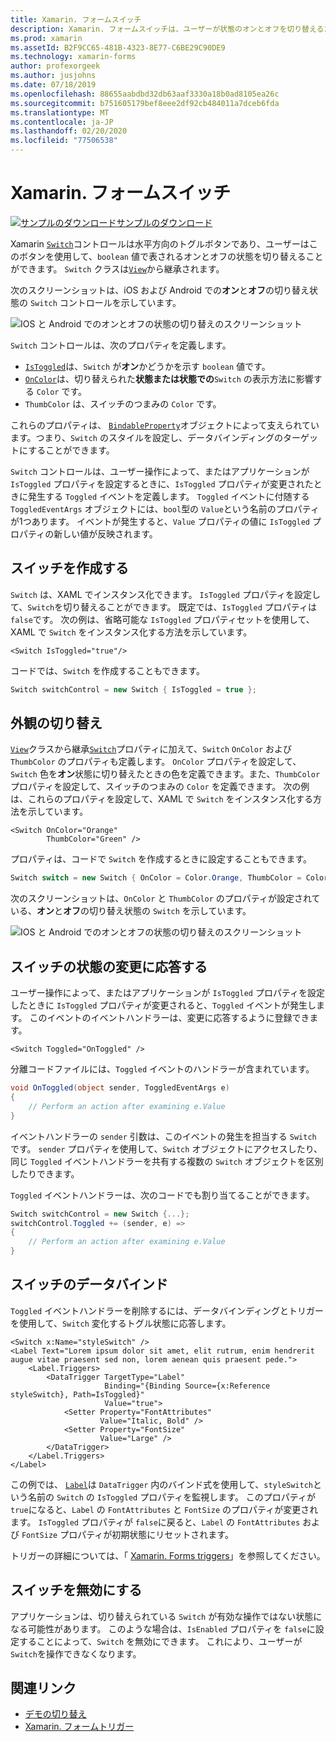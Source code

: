 ```yaml
---
title: Xamarin. フォームスイッチ
description: Xamarin. フォームスイッチは、ユーザーが状態のオンとオフを切り替えるために操作できるボタンの種類です。 この記事では、Switch クラスを使用して、切り替え UI 要素を表示する方法について説明します。
ms.prod: xamarin
ms.assetId: B2F9CC65-481B-4323-8E77-C6BE29C90DE9
ms.technology: xamarin-forms
author: profexorgeek
ms.author: jusjohns
ms.date: 07/18/2019
ms.openlocfilehash: 88655aabdbd32db63aaf3330a18b0ad8105ea26c
ms.sourcegitcommit: b751605179bef8eee2df92cb484011a7dceb6fda
ms.translationtype: MT
ms.contentlocale: ja-JP
ms.lasthandoff: 02/20/2020
ms.locfileid: "77506538"
---
```

# <a name="xamarinforms-switch"></a>Xamarin. フォームスイッチ

[![サンプルのダウンロード](~/media/shared/download.png)サンプルのダウンロード](https://docs.microsoft.com/samples/xamarin/xamarin-forms-samples/userinterface-switchdemos/)

Xamarin [`Switch`](xref:Xamarin.Forms.Switch)コントロールは水平方向のトグルボタンであり、ユーザーはこのボタンを使用して、`boolean` 値で表されるオンとオフの状態を切り替えることができます。 `Switch` クラスは[`View`](xref:Xamarin.Forms.View)から継承されます。

次のスクリーンショットは、iOS および Android での**オン**と**オフ**の切り替え状態の `Switch` コントロールを示しています。

![IOS と Android でのオンとオフの状態の切り替えのスクリーンショット](switch-images/switch-states-default.png "IOS と Android でのスイッチ")

`Switch` コントロールは、次のプロパティを定義します。

* [`IsToggled`](xref:Xamarin.Forms.Switch.IsToggled)は、`Switch` が**オン**かどうかを示す `boolean` 値です。
* [`OnColor`](xref:Xamarin.Forms.Switch.OnColor)は、切り替えられた**状態または状態での**`Switch` の表示方法に影響する `Color` です。
* `ThumbColor` は、スイッチのつまみの `Color` です。

これらのプロパティは、 [`BindableProperty`](xref:Xamarin.Forms.BindableProperty)オブジェクトによって支えられています。つまり、`Switch` のスタイルを設定し、データバインディングのターゲットにすることができます。

`Switch` コントロールは、ユーザー操作によって、またはアプリケーションが `IsToggled` プロパティを設定するときに、`IsToggled` プロパティが変更されたときに発生する `Toggled` イベントを定義します。 `Toggled` イベントに付随する `ToggledEventArgs` オブジェクトには、`bool`型の `Value`という名前のプロパティが1つあります。 イベントが発生すると、`Value` プロパティの値に `IsToggled` プロパティの新しい値が反映されます。

## <a name="create-a-switch"></a>スイッチを作成する

`Switch` は、XAML でインスタンス化できます。 `IsToggled` プロパティを設定して、`Switch`を切り替えることができます。 既定では、`IsToggled` プロパティは `false`です。 次の例は、省略可能な `IsToggled` プロパティセットを使用して、XAML で `Switch` をインスタンス化する方法を示しています。

```xaml
<Switch IsToggled="true"/>
```

コードでは、`Switch` を作成することもできます。

```csharp
Switch switchControl = new Switch { IsToggled = true };
```

## <a name="switch-appearance"></a>外観の切り替え

[`View`](xref:Xamarin.Forms.View)クラスから継承[`Switch`](xref:Xamarin.Forms.Switch)プロパティに加えて、`Switch` `OnColor` および `ThumbColor` のプロパティも定義します。 `OnColor` プロパティを設定して、`Switch` 色を**オン**状態に切り替えたときの色を定義できます。また、`ThumbColor` プロパティを設定して、スイッチのつまみの `Color` を定義できます。 次の例は、これらのプロパティを設定して、XAML で `Switch` をインスタンス化する方法を示しています。

```xaml
<Switch OnColor="Orange"
        ThumbColor="Green" />
```

プロパティは、コードで `Switch` を作成するときに設定することもできます。

```csharp
Switch switch = new Switch { OnColor = Color.Orange, ThumbColor = Color.Green };
```

次のスクリーンショットは、`OnColor` と `ThumbColor` のプロパティが設定されている、**オン**と**オフ**の切り替え状態の `Switch` を示しています。

![IOS と Android でのオンとオフの状態の切り替えのスクリーンショット](switch-images/switch-states-colors.png "IOS と Android でのスイッチ")

## <a name="respond-to-a-switch-state-change"></a>スイッチの状態の変更に応答する

ユーザー操作によって、またはアプリケーションが `IsToggled` プロパティを設定したときに `IsToggled` プロパティが変更されると、`Toggled` イベントが発生します。 このイベントのイベントハンドラーは、変更に応答するように登録できます。

```xaml
<Switch Toggled="OnToggled" />
```

分離コードファイルには、`Toggled` イベントのハンドラーが含まれています。

```csharp
void OnToggled(object sender, ToggledEventArgs e)
{
    // Perform an action after examining e.Value
}
```

イベントハンドラーの `sender` 引数は、このイベントの発生を担当する `Switch` です。 `sender` プロパティを使用して、`Switch` オブジェクトにアクセスしたり、同じ `Toggled` イベントハンドラーを共有する複数の `Switch` オブジェクトを区別したりできます。

`Toggled` イベントハンドラーは、次のコードでも割り当てることができます。

```csharp
Switch switchControl = new Switch {...};
switchControl.Toggled += (sender, e) =>
{
    // Perform an action after examining e.Value
}
```

## <a name="data-bind-a-switch"></a>スイッチのデータバインド

`Toggled` イベントハンドラーを削除するには、データバインディングとトリガーを使用して、`Switch` 変化するトグル状態に応答します。

```xaml
<Switch x:Name="styleSwitch" />
<Label Text="Lorem ipsum dolor sit amet, elit rutrum, enim hendrerit augue vitae praesent sed non, lorem aenean quis praesent pede.">
    <Label.Triggers>
        <DataTrigger TargetType="Label"
                     Binding="{Binding Source={x:Reference styleSwitch}, Path=IsToggled}"
                     Value="true">
            <Setter Property="FontAttributes"
                    Value="Italic, Bold" />
            <Setter Property="FontSize"
                    Value="Large" />
        </DataTrigger>
    </Label.Triggers>
</Label>
```

この例では、 [`Label`](xref:Xamarin.Forms.Label)は `DataTrigger` 内のバインド式を使用して、`styleSwitch`という名前の `Switch` の `IsToggled` プロパティを監視します。 このプロパティが `true`になると、`Label` の `FontAttributes` と `FontSize` のプロパティが変更されます。 `IsToggled` プロパティが `false`に戻ると、`Label` の `FontAttributes` および `FontSize` プロパティが初期状態にリセットされます。

トリガーの詳細については、「 [Xamarin. Forms triggers](~/xamarin-forms/app-fundamentals/triggers.md)」を参照してください。

## <a name="disable-a-switch"></a>スイッチを無効にする

アプリケーションは、切り替えられている `Switch` が有効な操作ではない状態になる可能性があります。 このような場合は、`IsEnabled` プロパティを `false`に設定することによって、`Switch` を無効にできます。 これにより、ユーザーが `Switch`を操作できなくなります。

## <a name="related-links"></a>関連リンク

* [デモの切り替え](https://docs.microsoft.com/samples/xamarin/xamarin-forms-samples/userinterface-switchdemos/)
* [Xamarin. フォームトリガー](~/xamarin-forms/app-fundamentals/triggers.md)
